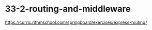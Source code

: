 # 33-2-routing-and-middleware
https://curric.rithmschool.com/springboard/exercises/express-routing/
